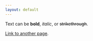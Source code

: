 ```yaml
---
layout: default
---
```


Text can be **bold**, _italic_, or ~~strikethrough~~.

[Link to another page](another-page).
